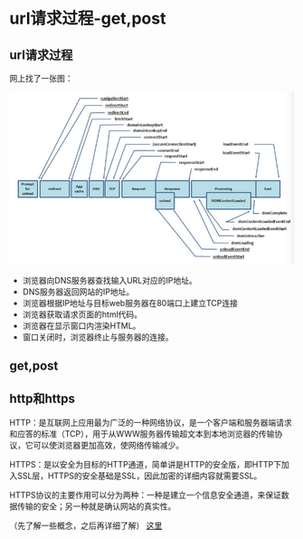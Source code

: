 # url请求过程-get,post

## url请求过程
网上找了一张图：

![](./assets/articlex.jpg)

* 浏览器向DNS服务器查找输入URL对应的IP地址。
* DNS服务器返回网站的IP地址。
* 浏览器根据IP地址与目标web服务器在80端口上建立TCP连接
* 浏览器获取请求页面的html代码。
* 浏览器在显示窗口内渲染HTML。
* 窗口关闭时，浏览器终止与服务器的连接。

## get,post


## http和https
HTTP：是互联网上应用最为广泛的一种网络协议，是一个客户端和服务器端请求和应答的标准（TCP），用于从WWW服务器传输超文本到本地浏览器的传输协议，它可以使浏览器更加高效，使网络传输减少。

HTTPS：是以安全为目标的HTTP通道，简单讲是HTTP的安全版，即HTTP下加入SSL层，HTTPS的安全基础是SSL，因此加密的详细内容就需要SSL。

HTTPS协议的主要作用可以分为两种：一种是建立一个信息安全通道，来保证数据传输的安全；另一种就是确认网站的真实性。

（先了解一些概念，之后再详细了解）
[这里](https://www.cnblogs.com/wqhwe/p/5407468.html)